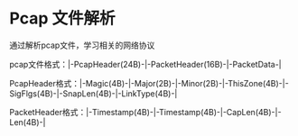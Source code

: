 # Pcap 文件解析

通过解析pcap文件，学习相关的网络协议

pcap文件格式：|-PcapHeader(24B)-|-PacketHeader(16B)-|-PacketData-|

PcapHeader格式：|-Magic(4B)-|-Major(2B)-|-Minor(2B)-|-ThisZone(4B)-|-SigFlgs(4B)-|-SnapLen(4B)-|-LinkType(4B)-|

PacketHeader格式：|-Timestamp(4B)-|-Timestamp(4B)-|-CapLen(4B)-|-Len(4B)-|
